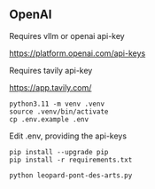 ## OpenAI
Requires vllm or openai api-key

https://platform.openai.com/api-keys

Requires tavily api-key

https://app.tavily.com/

```
python3.11 -m venv .venv
source .venv/bin/activate
cp .env.example .env
```

Edit .env, providing the api-keys

```
pip install --upgrade pip
pip install -r requirements.txt
```

```
python leopard-pont-des-arts.py
```
